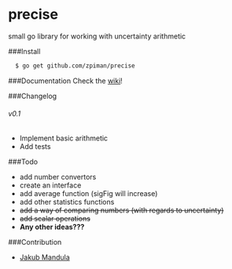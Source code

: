 precise
=======

small go library for working with uncertainty arithmetic

###Install
```bash
  $ go get github.com/zpiman/precise
```
###Documentation
Check the [wiki](https://github.com/zpiman/precise/wiki/Doc)!

###Changelog
###### v0.1
  * Implement basic arithmetic
  * Add tests

###Todo
* add number convertors
* create an interface
* add average function (sigFig will increase)
* add other statistics functions
* ~~add a way of comparing numbers (with regards to uncertainty)~~
* ~~add scalar operations~~
* **Any other ideas???** 

###Contribution

* [Jakub Mandula](https://github.com/zpiman/)
